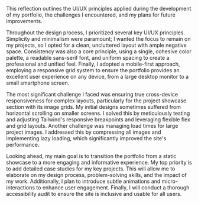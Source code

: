 This reflection outlines the UI/UX principles applied during the development of my portfolio, the challenges I encountered, and my plans for future improvements.

Throughout the design process, I prioritized several key UI/UX principles. Simplicity and minimalism were paramount; I wanted the focus to remain on my projects, so I opted for a clean, uncluttered layout with ample negative space. Consistency was also a core principle, using a single, cohesive color palette, a readable sans-serif font, and uniform spacing to create a professional and unified feel. Finally, I adopted a mobile-first approach, employing a responsive grid system to ensure the portfolio provides an excellent user experience on any device, from a large desktop monitor to a small smartphone screen.

The most significant challenge I faced was ensuring true cross-device responsiveness for complex layouts, particularly for the project showcase section with its image grids. My initial designs sometimes suffered from horizontal scrolling on smaller screens. I solved this by meticulously testing and adjusting Tailwind's responsive breakpoints and leveraging flexible flex and grid layouts. Another challenge was managing load times for large project images. I addressed this by compressing all images and implementing lazy loading, which significantly improved the site's performance.

Looking ahead, my main goal is to transition the portfolio from a static showcase to a more engaging and informative experience. My top priority is to add detailed case studies for my key projects. This will allow me to elaborate on my design process, problem-solving skills, and the impact of my work. Additionally, I plan to introduce subtle animations and micro-interactions to enhance user engagement. Finally, I will conduct a thorough accessibility audit to ensure the site is inclusive and usable for all users.
